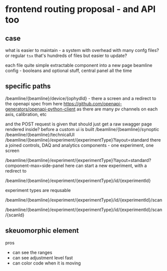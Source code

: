 
# frontend routing proposal - and API too

## case
what is easier to maintain - a system with overhead with many confg files?
or regular `tsx` that's hundreds of files but easier to update?

each file quite simple
extractable component into a new page
beamline config - booleans and optional stuff, central panel all the time

## specific paths

/beamline/{beamline}/device/{ophydId} - there a screen and a redirect to the openapi spec from here <https://github.com/openapi-generators/openapi-python-client>
as there are many pv channels on each axis, calibration, etc

and the POST request is given that
should just get a raw swagger page rendered inside? before a custom ui is built
/beamline/{beamline}/synoptic
/beamline/{beamline}/technicalUI
/beamline/{beamline}/experiment/{experimentType}?layout=standard
there a joined controls, DAQ and analytics components - one experiment, one screen

/beamline/{beamline}/experiment/{experimentType}?layout=standard?component-max=side-panel
here can start a new experiment, with a redirect to

/beamline/{beamline}/experiment/{experimentType}/id/{experimentId}

experiment types are requsable

/beamline/{beamline}/experiment/{experimentType}/id/{experimentId}/scan

/beamline/{beamline}/experiment/{experimentType}/id/{experimentId}/scan/{scanId}

## skeuomorphic element 

pros

- can see the ranges
- can see adjustment level fast
- can color code when it is moving

